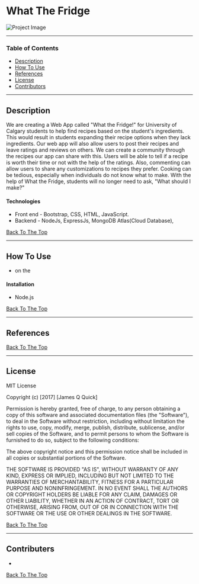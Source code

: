# What The Fridge

![Project Image](project-image-url)

---

### Table of Contents

- [Description](#description)
- [How To Use](#how-to-use)
- [References](#references)
- [License](#license)
- [Contributors](#contributors-info)

---

## Description

We are creating a Web App called "What the Fridge!" for University of Calgary students to help find recipes based on the student's ingredients. This would result in students expanding their recipe options when they lack ingredients. Our web app will also allow users to post their recipes and leave ratings and reviews on others. We can create a community through the recipes our app can share with this. Users will be able to tell if a recipe is worth their time or not with the help of the ratings. Also, commenting can allow users to share any customizations to recipes they prefer. Cooking can be tedious, especially when individuals do not know what to make. With the help of What the Fridge, students will no longer need to ask, "What should I make?"

#### Technologies

- Front end - Bootstrap, CSS, HTML, JavaScript.
- Backend - NodeJs, ExpressJs, MongoDB Atlas(Cloud Database),

[Back To The Top](#read-me-template)

---

## How To Use

- on the

#### Installation

- Node.js

[Back To The Top](#read-me-template)

---

## References
[Back To The Top](#read-me-template)

---

## License

MIT License

Copyright (c) [2017] [James Q Quick]

Permission is hereby granted, free of charge, to any person obtaining a copy
of this software and associated documentation files (the "Software"), to deal
in the Software without restriction, including without limitation the rights
to use, copy, modify, merge, publish, distribute, sublicense, and/or sell
copies of the Software, and to permit persons to whom the Software is
furnished to do so, subject to the following conditions:

The above copyright notice and this permission notice shall be included in all
copies or substantial portions of the Software.

THE SOFTWARE IS PROVIDED "AS IS", WITHOUT WARRANTY OF ANY KIND, EXPRESS OR
IMPLIED, INCLUDING BUT NOT LIMITED TO THE WARRANTIES OF MERCHANTABILITY,
FITNESS FOR A PARTICULAR PURPOSE AND NONINFRINGEMENT. IN NO EVENT SHALL THE
AUTHORS OR COPYRIGHT HOLDERS BE LIABLE FOR ANY CLAIM, DAMAGES OR OTHER
LIABILITY, WHETHER IN AN ACTION OF CONTRACT, TORT OR OTHERWISE, ARISING FROM,
OUT OF OR IN CONNECTION WITH THE SOFTWARE OR THE USE OR OTHER DEALINGS IN THE
SOFTWARE.

[Back To The Top](#read-me-template)

---

## Contributers

- 

[Back To The Top](#read-me-template)

